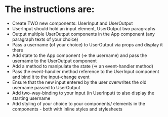 The instructions are:
====================

* Create TWO new components: UserInput and UserOutput
* UserInput should hold an input element, UserOutput two paragraphs
* Output multiple UserOutput components in the App component (any paragraph texts of your choice)
* Pass a username (of your choice) to UserOutput via props and display it there
* Add state to the App component (=> the username) and pass the username to the UserOutput component
* Add a method to manipulate the state (=> an event-handler method)
* Pass the event-handler method reference to the UserInput component and bind it to the input-change event
* Ensure that the new input entered by the user overwrites the old username passed to UserOutput
* Add two-way-binding to your input (in UserInput) to also display the starting username
* Add styling of your choice to your components/ elements in the components - both with inline styles and stylesheets